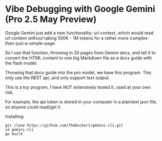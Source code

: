 # Vibe Debugging with Google Gemini (Pro 2.5 May Preview)

Google Gemini just add a new functionality: url context, which would read url content without taking 500K - 1M tokens for a rather more-complex-than-just-a-simple-page.

So I use that function, throwing in 20 pages from Gemini docs, and tell it to convert the HTML content to one big Markdown file as a docs guide with the flash model. 

Throwing that docs guide into the pro model, we have this program. This only use the REST api, and only support text output.

This is a toy program, I have NOT extensively tested it, used at your own risk.

For example, the api token is stored in your computer in a plaintext json file, so anyone could read/get it.

Installing:

```
git clone https://github.com/TheDucker1/gemini-cli.git
cd gemini-cli
go build
```
